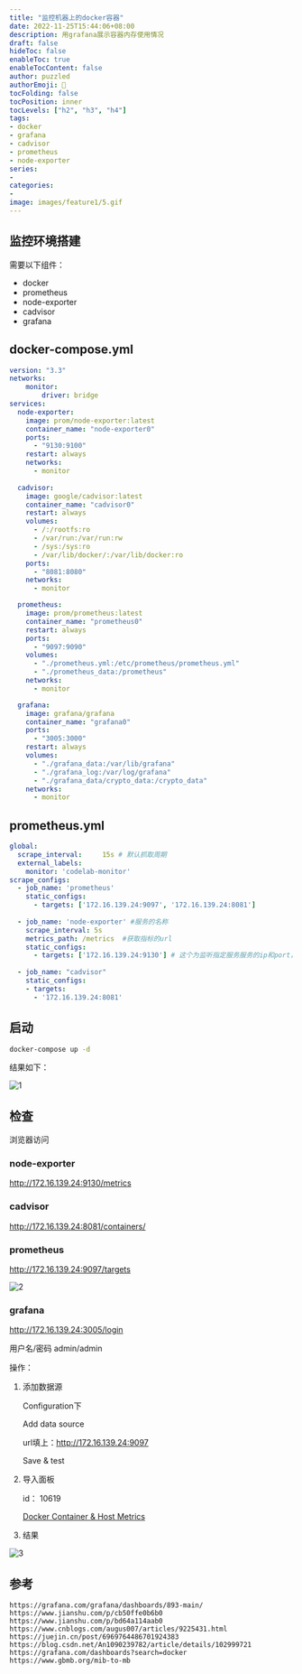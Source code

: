 ```yaml
---
title: "监控机器上的docker容器"
date: 2022-11-25T15:44:06+08:00
description: 用grafana展示容器内存使用情况
draft: false
hideToc: false
enableToc: true
enableTocContent: false
author: puzzled
authorEmoji: 🐶
tocFolding: false
tocPosition: inner
tocLevels: ["h2", "h3", "h4"]
tags:
- docker
- grafana 
- cadvisor 
- prometheus 
- node-exporter
series:
-
categories:
-
image: images/feature1/5.gif
---
```


## 监控环境搭建

需要以下组件：

- docker
- prometheus
- node-exporter
- cadvisor
- grafana

## docker-compose.yml

```yaml
version: "3.3"
networks:
    monitor:
        driver: bridge
services:
  node-exporter:
    image: prom/node-exporter:latest
    container_name: "node-exporter0"
    ports:
      - "9130:9100"
    restart: always
    networks:
      - monitor
  
  cadvisor:
    image: google/cadvisor:latest
    container_name: "cadvisor0"
    restart: always
    volumes:
      - /:/rootfs:ro
      - /var/run:/var/run:rw
      - /sys:/sys:ro
      - /var/lib/docker/:/var/lib/docker:ro
    ports:
      - "8081:8080"
    networks:
      - monitor

  prometheus:
    image: prom/prometheus:latest
    container_name: "prometheus0"
    restart: always
    ports:
      - "9097:9090"
    volumes:
      - "./prometheus.yml:/etc/prometheus/prometheus.yml"
      - "./prometheus_data:/prometheus"
    networks:
      - monitor

  grafana:
    image: grafana/grafana
    container_name: "grafana0"
    ports:
      - "3005:3000"
    restart: always
    volumes:
      - "./grafana_data:/var/lib/grafana"
      - "./grafana_log:/var/log/grafana"
      - "./grafana_data/crypto_data:/crypto_data" 
    networks:
      - monitor
```

## prometheus.yml

```yaml
global:
  scrape_interval:     15s # 默认抓取周期
  external_labels:
    monitor: 'codelab-monitor'  
scrape_configs:
  - job_name: 'prometheus'
    static_configs:
      - targets: ['172.16.139.24:9097', '172.16.139.24:8081'] 
      
  - job_name: 'node-exporter' #服务的名称
    scrape_interval: 5s
    metrics_path: /metrics  #获取指标的url
    static_configs:
      - targets: ['172.16.139.24:9130'] # 这个为监听指定服务服务的ip和port，需要修改为自己的ip,不能使用localhost和127.0.0.1
 
  - job_name: "cadvisor"
    static_configs:
    - targets:
      - '172.16.139.24:8081'
```

## 启动

```bash
docker-compose up -d
```

结果如下：

![1](/images/posts/1.png)

## 检查

浏览器访问

### node-exporter

http://172.16.139.24:9130/metrics

### cadvisor

http://172.16.139.24:8081/containers/

### prometheus

http://172.16.139.24:9097/targets

![2](/images/posts/2.png)

### grafana

http://172.16.139.24:3005/login   

用户名/密码 admin/admin

操作：

1. 添加数据源

   Configuration下

   Add data source

   url填上：http://172.16.139.24:9097

   Save & test

2. 导入面板

   id： 10619
   
   [Docker Container & Host Metrics](https://grafana.com/grafana/dashboards/10619-docker-host-container-overview/)

3.  结果

   ![3](/images/posts/3.png)

## 参考

```
https://grafana.com/grafana/dashboards/893-main/
https://www.jianshu.com/p/cb50ffe0b6b0
https://www.jianshu.com/p/bd64a114aab0
https://www.cnblogs.com/augus007/articles/9225431.html
https://juejin.cn/post/6969764486701924383
https://blog.csdn.net/An1090239782/article/details/102999721
https://grafana.com/dashboards?search=docker
https://www.gbmb.org/mib-to-mb
```

